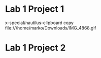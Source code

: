 # Lab 1 Project 1

x-special/nautilus-clipboard
copy
file:///home/marko/Downloads/IMG_4868.gif





# Lab 1 Project 2
